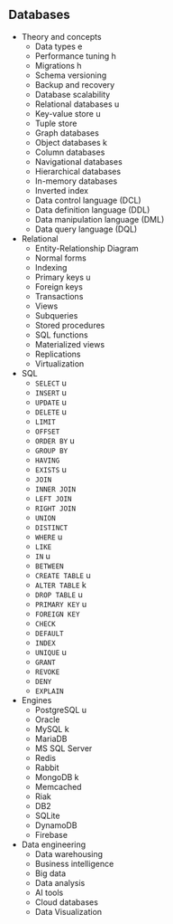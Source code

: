 ## Databases

- Theory and concepts
  - Data types e
  - Performance tuning h
  - Migrations h
  - Schema versioning
  - Backup and recovery
  - Database scalability
  - Relational databases u
  - Key-value store u
  - Tuple store
  - Graph databases
  - Object databases k
  - Column databases
  - Navigational databases
  - Hierarchical databases
  - In-memory databases
  - Inverted index
  - Data control language (DCL)
  - Data definition language (DDL)
  - Data manipulation language (DML)
  - Data query language (DQL)
- Relational
  - Entity-Relationship Diagram
  - Normal forms
  - Indexing
  - Primary keys u
  - Foreign keys
  - Transactions
  - Views
  - Subqueries
  - Stored procedures
  - SQL functions
  - Materialized views
  - Replications
  - Virtualization
- SQL
  - `SELECT` u
  - `INSERT` u
  - `UPDATE` u
  - `DELETE` u
  - `LIMIT`
  - `OFFSET`
  - `ORDER BY` u
  - `GROUP BY`
  - `HAVING`
  - `EXISTS` u
  - `JOIN`
  - `INNER JOIN`
  - `LEFT JOIN`
  - `RIGHT JOIN`
  - `UNION`
  - `DISTINCT`
  - `WHERE` u
  - `LIKE`
  - `IN` u
  - `BETWEEN`
  - `CREATE TABLE` u
  - `ALTER TABLE` k
  - `DROP TABLE` u
  - `PRIMARY KEY` u
  - `FOREIGN KEY`
  - `CHECK`
  - `DEFAULT`
  - `INDEX`
  - `UNIQUE` u
  - `GRANT`
  - `REVOKE`
  - `DENY`
  - `EXPLAIN`
- Engines
  - PostgreSQL u
  - Oracle
  - MySQL k
  - MariaDB
  - MS SQL Server
  - Redis
  - Rabbit
  - MongoDB k
  - Memcached
  - Riak
  - DB2
  - SQLite
  - DynamoDB
  - Firebase
- Data engineering
  - Data warehousing
  - Business intelligence
  - Big data
  - Data analysis
  - AI tools
  - Cloud databases
  - Data Visualization

